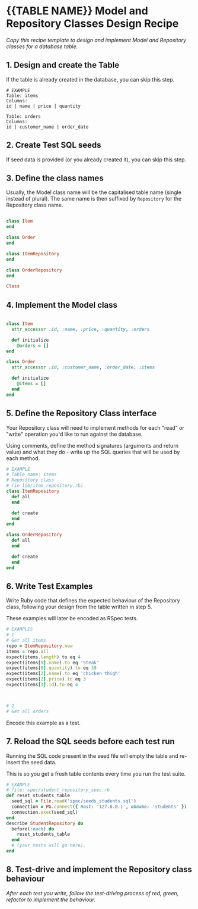 # {{TABLE NAME}} Model and Repository Classes Design Recipe

_Copy this recipe template to design and implement Model and Repository classes for a database table._

## 1. Design and create the Table

If the table is already created in the database, you can skip this step.


```
# EXAMPLE
Table: items
Columns:
id | name | price | quantity

Table: orders
Columns:
id | customer_name | order_date
```

## 2. Create Test SQL seeds

If seed data is provided (or you already created it), you can skip this step.


## 3. Define the class names

Usually, the Model class name will be the capitalised table name (single instead of plural). The same name is then suffixed by `Repository` for the Repository class name.

```ruby

class Item
end

class Order
end

class ItemRepository
end

class OrderRepository
end

Class
```

## 4. Implement the Model class


```ruby

class Item
  attr_accessor :id, :name, :price, :quantity, :orders

  def initialize
    @orders = []
end

class Order
  attr_accessor :id, :customer_name, :order_date, :items

  def initialize
    @items = []
  end
end


```


## 5. Define the Repository Class interface

Your Repository class will need to implement methods for each "read" or "write" operation you'd like to run against the database.

Using comments, define the method signatures (arguments and return value) and what they do - write up the SQL queries that will be used by each method.

```ruby
# EXAMPLE
# Table name: items
# Repository class
# (in lib/item_repository.rb)
class ItemRepository
  def all
  end

  def create
  end
end

class OrderRepository
  def all
  end

  def create
  end
end
```

## 6. Write Test Examples

Write Ruby code that defines the expected behaviour of the Repository class, following your design from the table written in step 5.

These examples will later be encoded as RSpec tests.

```ruby
# EXAMPLES
# 1
# Get all items
repo = ItemRepository.new
items = repo.all
expect(items.length) to eq 4
expect(items[0].name).to eq 'Steak'
expect(items[0].quantity).to eq 10
expect(items[2].name).to eq 'chicken thigh'
expect(items[2].price).to eq 3
expect(items[3].id).to eq 4



# 2
# Get all orders

```

Encode this example as a test.

## 7. Reload the SQL seeds before each test run

Running the SQL code present in the seed file will empty the table and re-insert the seed data.

This is so you get a fresh table contents every time you run the test suite.

```ruby
# EXAMPLE
# file: spec/student_repository_spec.rb
def reset_students_table
  seed_sql = File.read('spec/seeds_students.sql')
  connection = PG.connect({ host: '127.0.0.1', dbname: 'students' })
  connection.exec(seed_sql)
end
describe StudentRepository do
  before(:each) do 
    reset_students_table
  end
  # (your tests will go here).
end
```

## 8. Test-drive and implement the Repository class behaviour

_After each test you write, follow the test-driving process of red, green, refactor to implement the behaviour._